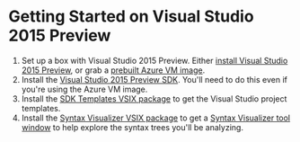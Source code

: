 # Getting Started on Visual Studio 2015 Preview

1. Set up a box with Visual Studio 2015 Preview. Either 
[install  Visual Studio 2015 Preview](http://www.visualstudio.com/en-us/downloads/visual-studio-2015-downloads-vs), 
or grab a [prebuilt Azure VM image](http://blogs.msdn.com/b/visualstudioalm/archive/2014/06/04/visual-studio-14-ctp-now-available-in-the-virtual-machine-azure-gallery.aspx).
2. Install the [Visual Studio 2015 Preview SDK](http://www.visualstudio.com/en-us/downloads/visual-studio-2015-downloads-vs). 
You'll need to do this even if you're using the Azure VM image. 
3. Install the [SDK Templates VSIX package](http://visualstudiogallery.msdn.microsoft.com/849f3ab1-05cf-4682-b4af-ef995e2aa1a5) 
to get the Visual Studio project templates. 
4. Install the [Syntax Visualizer VSIX package](http://visualstudiogallery.msdn.microsoft.com/70e184da-9b3a-402f-b210-d62a898e2887) 
to get a [Syntax Visualizer tool window](https://github.com/dotnet/roslyn/wiki/Syntax%20Visualizer) 
to help explore the syntax trees you'll be analyzing.